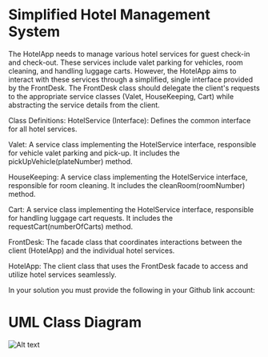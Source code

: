 # Simplified Hotel Management System

The HotelApp needs to manage various hotel services for guest check-in and check-out. These services include valet parking for vehicles, room cleaning, and handling luggage carts. However, the HotelApp aims to interact with these services through a simplified, single interface provided by the FrontDesk. The FrontDesk class should delegate the client's requests to the appropriate service classes (Valet, HouseKeeping, Cart) while abstracting the service details from the client.

Class Definitions:
HotelService (Interface): Defines the common interface for all hotel services.

Valet: A service class implementing the HotelService interface, responsible for vehicle valet parking and pick-up. It includes the pickUpVehicle(plateNumber) method.

HouseKeeping: A service class implementing the HotelService interface, responsible for room cleaning. It includes the cleanRoom(roomNumber) method.

Cart: A service class implementing the HotelService interface, responsible for handling luggage cart requests. It includes the requestCart(numberOfCarts) method.

FrontDesk: The facade class that coordinates interactions between the client (HotelApp) and the individual hotel services.

HotelApp: The client class that uses the FrontDesk facade to access and utilize hotel services seamlessly.

In your solution you must provide the following in your Github link account:

# UML Class Diagram
![Alt text](https://scontent.fcrk4-1.fna.fbcdn.net/v/t1.15752-9/385483978_1709521186216203_4128171539413792170_n.png?_nc_cat=101&ccb=1-7&_nc_sid=8cd0a2&_nc_eui2=AeHnWLQZbCevwYLDSzz3i7MEU1-idl5INhtTX6J2Xkg2G6BLSOyMRmajx3QRJw41aeakubOMViQ3YFDxVXoauIOu&_nc_ohc=3tK7vWnXgV4AX-oFAH7&_nc_ht=scontent.fcrk4-1.fna&oh=03_AdROjDsDv3tk-xhulDJ6-a7UfpLuKvvLPwxYErKjv5I9Bg&oe=65700406)
